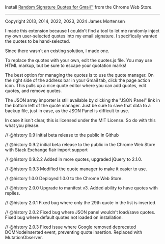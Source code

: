  
  Install [Random Signature Quotes for Gmail™](https://chrome.google.com/webstore/detail/random-signature-quotes-f/kbjehpegjjfajhnommoeefdjhlhbgojh) from the Chrome Web Store.
  
  ----
  
  Copyright 2013, 2014, 2022, 2023, 2024 James Mortensen
 
  I made this extension because I couldn't find a tool to let me randomly inject my own user-selected
  quotes into my email signature. I specifically wanted the quotes to be hand-selected. 
 
  Since there wasn't an existing solution, I made one.
 
  To replace the quotes with your own, edit the quotes.js file. You may use HTML markup, but be sure
  to escape your quotation marks!

  The best option for managing the quotes is to use the quote manager. On the right side of the address
  bar in your Gmail tab, click the page action icon. This pulls up a nice quote editor where you can 
  add quotes, edit quotes, and remove quotes.
  
  The JSON array importer is still available by clicking the "JSON Panel" link in the bottom left of the
  quote manager. Just be sure to save that data to a backup file, just in case, as the JSON Panel is 
  difficult to use.
 
  In case it isn't clear, this is licensed under the MIT License. So do with this what you please.
 
 
// @history        0.9 initial beta release to the public in Github

// @history        0.9.2 initial beta release to the public in the Chrome Web Store with Stack Exchange flair import support

// @history        0.9.2.2 Added in more quotes, upgraded jQuery to 2.1.0.

// @history        0.9.3  Modified the quote manager to make it easier to use.

// @history        1.0.0  Deployed 1.0.0 to the Chrome Web Store.

// @history        2.0.0  Upgrade to manifest v3. Added ability to have quotes with replies.

// @history        2.0.1  Fixed bug where only the 29th quote in the list is inserted.

// @history        2.0.2  Fixed bug where JSON panel wouldn't load/save quotes. Fixed bug where default quotes not loaded on installation.

// @history        2.0.3  Fixed issue where Google removed deprecated DOMNodeInserted event, preventing quote insertion. Replaced with MutationObserver.

